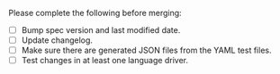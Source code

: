 <!--
Thanks for contributing!
-->

Please complete the following before merging:
- [ ] Bump spec version and last modified date.
- [ ] Update changelog.
- [ ] Make sure there are generated JSON files from the YAML test files.
- [ ] Test changes in at least one language driver.

<!-- See also: https://wiki.corp.mongodb.com/pages/viewpage.action?pageId=80806719 -->

<!--
Thanks again!
-->
